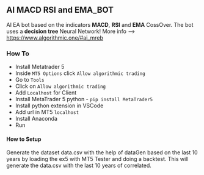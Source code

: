 ## AI MACD RSI and EMA_BOT

AI EA bot based on the indicators **MACD**, **RSI** and **EMA** CossOver. The bot uses a **decision tree** Neural Network! 
More info --> https://www.algorithmic.one/#ai_mreb

### How To
- Install Metatrader 5
- Inside ```MT5 Options``` click  ```Allow algorithmic trading```
- Go to ```Tools```
- Click on ```Allow algorithmic trading```
- Add ```Localhost``` for Client
- Install MetaTrader 5 python - ```pip install MetaTrader5```
- Install python extension in VSCode
- Add url in MT5 ```localhost```
- Install Anaconda
- Run



#### How to Setup
Generate the dataset data.csv with the help of dataGen based on the last 10 years by loading the ex5 with MT5 Tester and doing a backtest.
This will generate the data.csv with the last 10 years of correlated.